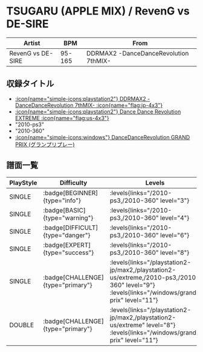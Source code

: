 # TSUGARU (APPLE MIX) / RevenG vs DE-SIRE

|Artist|BPM|From|
|------|---|----|
|RevenG vs DE-SIRE|95-165|DDRMAX2 -DanceDanceRevolution 7thMIX-|

## 収録タイトル

- [:icon{name="simple-icons:playstation2"} DDRMAX2 -DanceDanceRevolution 7thMIX- :icon{name="flag:jp-4x3"}](/playstation2-jp/max2)
- [:icon{name="simple-icons:playstation2"} Dance Dance Revolution EXTREME :icon{name="flag:us-4x3"}](/playstation2-us/extreme)
- "2010-ps3"
- "2010-360"
- [:icon{name="simple-icons:windows"} DanceDanceRevolution GRAND PRIX (グランプリプレー)](/windows/grand-prix)

## 譜面一覧

|PlayStyle|Difficulty|Levels|Notes|Movie|
|---------|----------|------|-----|-----|
|SINGLE| :badge[BEGINNER]{type="info"}| :levels{links="/2010-ps3,/2010-360" level="3"}|97/0||
|SINGLE| :badge[BASIC]{type="warning"}| :levels{links="/2010-ps3,/2010-360" level="4"}|148/6||
|SINGLE| :badge[DIFFICULT]{type="danger"}| :levels{links="/2010-ps3,/2010-360" level="6"}|233/9||
|SINGLE| :badge[EXPERT]{type="success"}| :levels{links="/2010-ps3,/2010-360" level="8"}|289/10||
|SINGLE| :badge[CHALLENGE]{type="primary"}| :levels{links="/playstation2-jp/max2,/playstation2-us/extreme,/2010-ps3,/2010-360" level="9"}  :levels{links="/windows/grand-prix" level="11"}|353/6||
|DOUBLE| :badge[CHALLENGE]{type="primary"}| :levels{links="/playstation2-jp/max2,/playstation2-us/extreme" level="8"} :levels{links="/windows/grand-prix" level="11"}|286/6||
